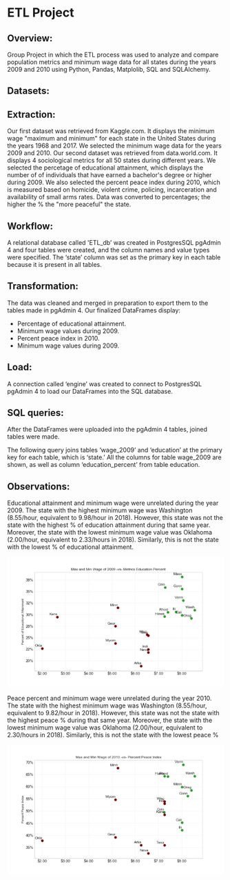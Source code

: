 # ETL Project

## Overview:
Group Project in which the ETL process was used to analyze and compare population metrics and minimum wage data for all states during the years 2009 and 2010 using Python, Pandas, Matplolib, SQL and SQLAlchemy.


## Datasets:
## Extraction:
Our first dataset was retrieved from Kaggle.com. It displays the minimum wage "maximum and minimum" for each state in the United States during the years 1968 and 2017. We selected the minimum wage data for the years 2009 and 2010.
Our second dataset was retrieved from data.world.com. It displays 4 sociological metrics for all 50 states during different years. We selected the percetage of educational attainment, which displays the number of of individuals that have earned a bachelor's degree or higher during 2009. We also selected the percent peace index during 2010, which is measured based on homicide, violent crime, policing, incarceration and availability of small arms rates. Data was converted to percentages; the higher the % the "more peaceful" the state.


## Workflow:

A relational database called 'ETL_db’ was created in PostgresSQL pgAdmin 4 and four tables were created, and the column names and value types were specified. The ‘state’ column was set as the primary key in each table because it is present in all tables.

## Transformation:
The data was cleaned and merged in preparation to export them to the tables made in pgAdmin 4. 
Our finalized DataFrames display:
- Percentage of educational attainment.
- Minimum wage values during 2009. 
- Percent peace index in 2010.
- Minimum wage values during 2009.


## Load:
A connection called ‘engine’ was created to connect to PostgresSQL pgAdmin 4 to load our DataFrames into the SQL database.
## SQL queries:

After the DataFrames were uploaded into the pgAdmin 4 tables, joined tables were made. 

The following query joins tables ‘wage_2009’ and  ‘education’ at the primary key for each table, which is ‘state.’
All the columns for table wage_2009  are shown, as well as column ‘education_percent’ from table education.



## Observations:

Educational attainment and minimum wage were unrelated during the year 2009. The state with the highest minimum wage was Washington (8.55/hour, equivalent to 9.98/hour in 2018). However, this state was not the state with the highest % of education attainment during that same year. Moreover, the state with the lowest minimum wage value was Oklahoma (2.00/hour, equivalent to 2.33/hours in 2018). Similarly, this is not the state with the lowest % of educational attainment.

![Image description](Images/comb_MaxAndMin_educ.png)


Peace percent and minimum wage were unrelated during the year 2010. The state with the highest minimum wage was Washington (8.55/hour, equivalent to 9.82/hour in 2018). However, this state was not the state with the highest peace % during that same year. Moreover, the state with the lowest minimum wage value was Oklahoma (2.00/hour, equivalent to 2.30/hours in 2018). Similarly, this is not the state with the lowest peace %


![Image description](Images/comb_MaxAndMin_peace.png)
